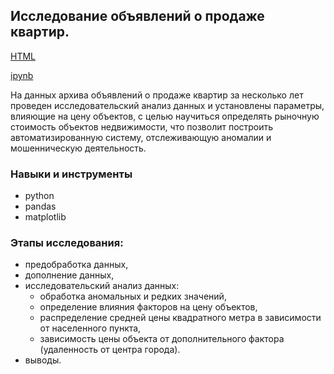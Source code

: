 
## Исследование объявлений о продаже квартир.

[HTML](https://github.com/SvetlanaaIvanova/Practicum_projects/blob/main/Project%201.%20Apartments/%D0%98%D1%81%D1%81%D0%BB%D0%B5%D0%B4%D0%BE%D0%B2%D0%B0%D0%BD%D0%B8%D0%B5%20%D0%BE%D0%B1%D1%8A%D1%8F%D0%B2%D0%BB%D0%B5%D0%BD%D0%B8%D0%B9%20%D0%BE%20%D0%BF%D1%80%D0%BE%D0%B4%D0%B0%D0%B6%D0%B5%20%D0%BA%D0%B2%D0%B0%D1%80%D1%82%D0%B8%D1%80.html)

[ipynb](https://github.com/SvetlanaaIvanova/Practicum_projects/blob/main/Project%201.%20Apartments/%D0%98%D1%81%D1%81%D0%BB%D0%B5%D0%B4%D0%BE%D0%B2%D0%B0%D0%BD%D0%B8%D0%B5%20%D0%BE%D0%B1%D1%8A%D1%8F%D0%B2%D0%BB%D0%B5%D0%BD%D0%B8%D0%B9%20%D0%BE%20%D0%BF%D1%80%D0%BE%D0%B4%D0%B0%D0%B6%D0%B5%20%D0%BA%D0%B2%D0%B0%D1%80%D1%82%D0%B8%D1%80.ipynb)

На данных архива объявлений о продаже квартир за несколько лет проведен исследовательский анализ данных и установлены параметры, влияющие на цену объектов, с целью научиться определять рыночную стоимость объектов недвижимости, что позволит построить автоматизированную систему, отслеживающую аномалии и мошенническую деятельность.

### Навыки и инструменты
- python
- pandas
- matplotlib

### Этапы исследования:
- предобработка данных,
- дополнение данных,
- исследовательский анализ данных:
    - обработка аномальных и редких значений, 
    - определение влияния факторов на цену объектов,
    - распределение средней цены квадратного метра в зависимости от населенного пункта,
    - зависимость цены объекта от дополнительного фактора (удаленность от центра города).
- выводы.
